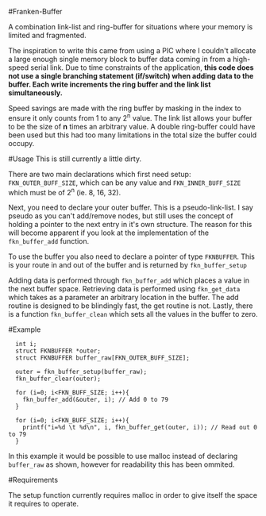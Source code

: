 #Franken-Buffer

A combination link-list and ring-buffer for situations where your memory is limited and fragmented.

The inspiration to write this came from using a PIC where I couldn't allocate a large enough single memory
block to buffer data coming in from a high-speed serial link. Due to time constraints of the application,
**this code does not use a single branching statement (if/switch) when adding data to the buffer. Each write
increments the ring buffer and the link list simultaneously.**

Speed savings are made with the ring buffer by masking in the index to ensure it only counts from 1 to any
2<sup>n</sup> value. The link list allows your buffer to be the size of **n** times an arbitrary value. A double ring-buffer
could have been used but this had too many limitations in the total size the buffer could occupy.

#Usage
This is still currently a little dirty.

There are two main declarations which first need setup: `FKN_OUTER_BUFF_SIZE`, which can be any value and `FKN_INNER_BUFF_SIZE` which must be of 2<sup>n</sup> (ie. 8, 16, 32).

Next, you need to declare your outer buffer. This is a pseudo-link-list. I say pseudo as you can't add/remove nodes, but still uses the concept of holding a pointer to the next entry in it's own structure. The reason for this will become apparent if you look at the implementation of the `fkn_buffer_add` function.

To use the buffer you also need to declare a pointer of type `FKNBUFFER`. This is your route in and out of the buffer and is returned by `fkn_buffer_setup`

Adding data is performed through `fkn_buffer_add` which places a value in the next buffer space. Retrieving data is performed using `fkn_get_data` which takes as a parameter an arbitrary location in the buffer. The add routine is designed to be blindingly fast, the get routine is not. Lastly, there is a function `fkn_buffer_clean` which sets all the values in the buffer to zero.

#Example

```
  int i; 
  struct FKNBUFFER *outer;
  struct FKNBUFFER buffer_raw[FKN_OUTER_BUFF_SIZE];

  outer = fkn_buffer_setup(buffer_raw);
  fkn_buffer_clear(outer);

  for (i=0; i<FKN_BUFF_SIZE; i++){
    fkn_buffer_add(&outer, i); // Add 0 to 79
  }

  for (i=0; i<FKN_BUFF_SIZE; i++){
    printf("i=%d \t %d\n", i, fkn_buffer_get(outer, i)); // Read out 0 to 79
  }
```

In this example it would be possible to use malloc instead of declaring `buffer_raw` as shown, however for readability this has been ommited.

#Requirements

The setup function currently requires malloc in order to give itself the space it requires to operate.
